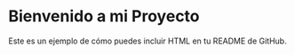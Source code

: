 <!DOCTYPE html>
<html>
<head>
    <title>Mi Proyecto GitHub</title>
</head>
<body>

<h1>Bienvenido a mi Proyecto</h1>

<p>Este es un ejemplo de cómo puedes incluir HTML en tu README de GitHub.</p>

</body>
</html>